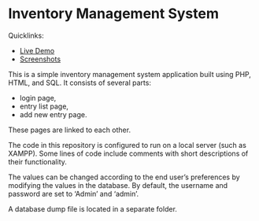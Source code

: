 Inventory Management System
=================

Quicklinks: 
* <a href="inventory-test.infinityfreeapp.com">Live Demo</a>
* <a href="screenshots.md">Screenshots</a> 

This is a simple inventory management system application built using PHP, HTML, and SQL. 
It consists of several parts: 
* login page, 
* entry list page,
* add new entry page. 

These pages are linked to each other.

The code in this repository is configured to run on a local server (such as XAMPP). Some lines of code include comments with short descriptions of their functionality.

The values can be changed according to the end user’s preferences by modifying the values in the database. By default, the username and password are set to ‘Admin’ and ‘admin’.

A database dump file is located in a separate folder.
